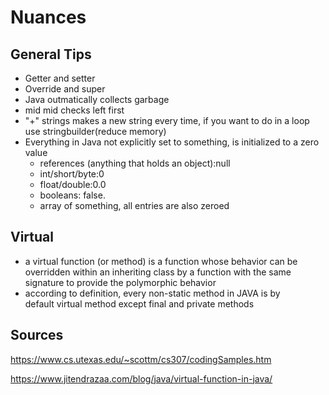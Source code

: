 # Nuances

## General Tips

*  Getter and setter  
*  Override and super
*  Java outmatically collects garbage  
*  mid mid checks left first
*  "+" strings makes a new string every time, if you want to do in a loop use stringbuilder(reduce memory)
* Everything in Java not explicitly set to something, is initialized to a zero value
    * references (anything that holds an object):null
    * int/short/byte:0
    * float/double:0.0
    * booleans: false.
    * array of something, all entries are also zeroed
    
## Virtual

* a virtual function (or method) is a function whose behavior can be overridden within an inheriting class by a function with the same signature to provide the polymorphic behavior
* according to definition, every non-static method in JAVA is by default virtual method except final and private methods

## Sources

https://www.cs.utexas.edu/~scottm/cs307/codingSamples.htm

https://www.jitendrazaa.com/blog/java/virtual-function-in-java/
